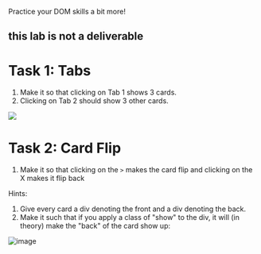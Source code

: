 Practice your DOM skills a bit more!

## this lab is not a deliverable 


# Task 1: Tabs


1. Make it so that clicking on Tab 1 shows 3 cards.
2. Clicking on Tab 2 should show 3 other cards.
<img src="https://git.generalassemb.ly/sei-toronto/sei-40/blob/main/w10/d3/tabs-lab/tabs-lab.gif?raw=true">


# Task 2: Card Flip

1. Make it so that clicking on the `>` makes the card flip and clicking on the X makes it flip back 

Hints:
1. Give every card a div denoting the front and a div denoting the back. 
2. Make it such that if you apply a class of "show" to the div, it will (in theory) make the "back" of the card show up:

![image](https://user-images.githubusercontent.com/24878576/126523436-5386234a-3878-4034-8150-db27473fbcbf.png)
